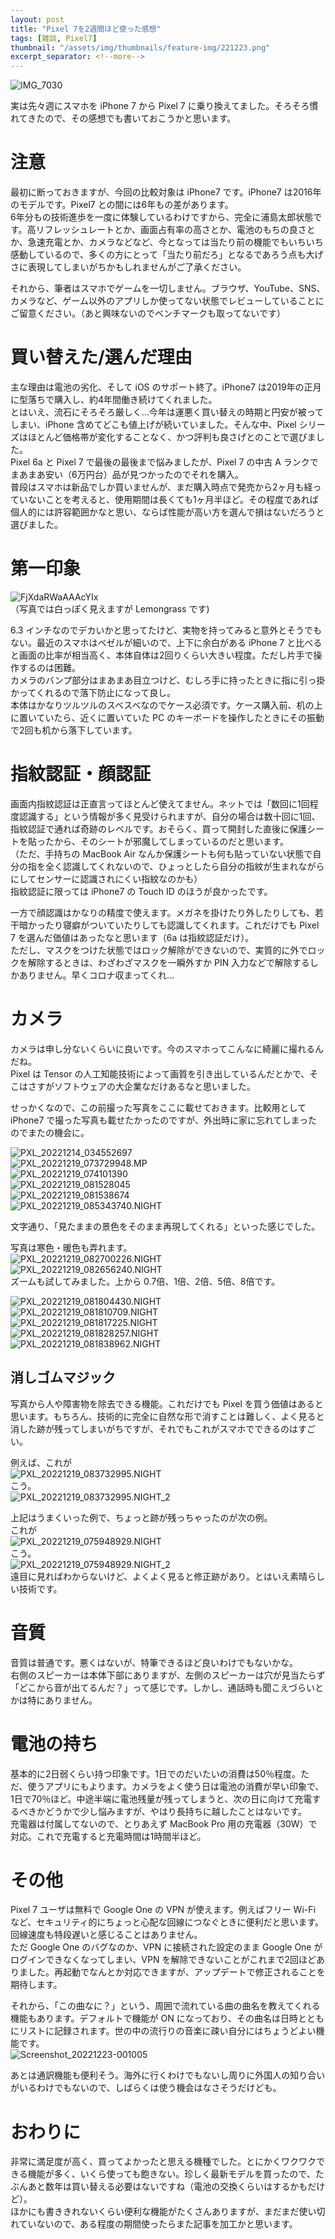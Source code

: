 ```yaml
---
layout: post
title: "Pixel 7を2週間ほど使った感想"
tags: [雑談, Pixel7]
thumbnail: "/assets/img/thumbnails/feature-img/221223.png"
excerpt_separator: <!--more-->
---
```


![IMG_7030](../../../assets/img/post/2022-12-22/IMG_7030.jpg)

実は先々週にスマホを iPhone 7 から Pixel 7 に乗り換えてました。そろそろ慣れてきたので、その感想でも書いておこうかと思います。  

<!--more-->

# 注意

最初に断っておきますが、今回の比較対象は iPhone7 です。iPhone7 は2016年のモデルです。Pixel7 との間には6年もの差があります。  
6年分もの技術進歩を一度に体験しているわけですから、完全に浦島太郎状態です。高リフレッシュレートとか、画面占有率の高さとか、電池のもちの良さとか、急速充電とか、カメラなどなど、今となっては当たり前の機能でもいちいち感動しているので、多くの方にとって「当たり前だろ」となるであろう点も大げさに表現してしまいがちかもしれませんがご了承ください。  

それから、筆者はスマホでゲームを一切しません。ブラウザ、YouTube、SNS、カメラなど、ゲーム以外のアプリしか使ってない状態でレビューしていることにご留意ください。（あと興味ないのでベンチマークも取ってないです）

# 買い替えた/選んだ理由

主な理由は電池の劣化、そして iOS のサポート終了。iPhone7 は2019年の正月に型落ちで購入し、約4年間働き続けてくれました。  
とはいえ、流石にそろそろ厳しく…今年は運悪く買い替えの時期と円安が被ってしまい、iPhone 含めてどこも値上げが続いていました。そんな中、Pixel シリーズはほとんど価格帯が変化することなく、かつ評判も良さげとのことで選びました。  
Pixel 6a と Pixel 7 で最後の最後まで悩みましたが、Pixel 7 の中古 A ランクでまあまあ安い（6万円台）品が見つかったのでそれを購入。  
普段はスマホは新品でしか買いませんが、まだ購入時点で発売から2ヶ月も経っていないことを考えると、使用期間は長くても1ヶ月半ほど。その程度であれば個人的には許容範囲かなと思い、ならば性能が高い方を選んで損はないだろうと選びました。  

# 第一印象

![FjXdaRWaAAAcYIx](../../../assets/img/post/2022-12-22/FjXdaRWaAAAcYIx.jpeg)  
（写真では白っぽく見えますが Lemongrass です)   


6.3 インチなのでデカいかと思ってたけど、実物を持ってみると意外とそうでもない。最近のスマホはベゼルが細いので、上下に余白がある iPhone 7 と比べると画面の比率が相当高く、本体自体は2回りくらい大きい程度。ただし片手で操作するのは困難。  
カメラのバンプ部分はまあまあ目立つけど、むしろ手に持ったときに指に引っ掛かってくれるので落下防止になって良し。  
本体はかなりツルツルのスベスベなのでケース必須です。ケース購入前、机の上に置いていたら、近くに置いていた PC のキーボードを操作したときにその振動で2回も机から落下しています。

# 指紋認証・顔認証

画面内指紋認証は正直言ってほとんど使えてません。ネットでは「数回に1回程度認識する」という情報が多く見受けられますが、自分の場合は数十回に1回、指紋認証で通れば奇跡のレベルです。おそらく、買って開封した直後に保護シートを貼ったから、そのシートが邪魔してしまっているのだと思います。  
（ただ、手持ちの MacBook Air なんか保護シートも何も貼っていない状態で自分の指を全く認識してくれないので、ひょっとしたら自分の指紋が生まれながらにしてセンサーに認識されにくい指紋なのかも）  
指紋認証に限っては iPhone7 の Touch ID のほうが良かったです。  

一方で顔認識はかなりの精度で使えます。メガネを掛けたり外したりしても、若干暗かったり寝癖がついていたりしても認識してくれます。これだけでも Pixel 7 を選んだ価値はあったなと思います（6a は指紋認証だけ）。  
ただし、マスクをつけた状態ではロック解除ができないので、実質的に外でロックを解除するときは、わざわざマスクを一瞬外すか PIN 入力などで解除するしかありません。早くコロナ収まってくれ…

# カメラ

カメラは申し分ないくらいに良いです。今のスマホってこんなに綺麗に撮れるんだね。  
Pixel は Tensor の人工知能技術によって画質を引き出しているんだとかで、そこはさすがソフトウェアの大企業なだけあるなと思いました。  

せっかくなので、この前撮った写真をここに載せておきます。比較用として iPhone7 で撮った写真も載せたかったのですが、外出時に家に忘れてしまったのでまたの機会に。  

![PXL_20221214_034552697](../../../assets/img/post/2022-12-22/PXL_20221214_034552697.jpg)  
![PXL_20221219_073729948.MP](../../../assets/img/post/2022-12-22/PXL_20221219_073729948.MP.jpg)  
![PXL_20221219_074101390](../../../assets/img/post/2022-12-22/PXL_20221219_074101390.jpg)  
![PXL_20221219_081528045](../../../assets/img/post/2022-12-22/PXL_20221219_081528045.jpg)  
![PXL_20221219_081538674](../../../assets/img/post/2022-12-22/PXL_20221219_081538674.jpg)  
![PXL_20221219_085343740.NIGHT](../../../assets/img/post/2022-12-22/PXL_20221219_085343740.NIGHT.jpg)

文字通り、「見たままの景色をそのまま再現してくれる」といった感じでした。  

写真は寒色・暖色も弄れます。  
![PXL_20221219_082700226.NIGHT](../../../assets/img/post/2022-12-22/PXL_20221219_082700226.NIGHT.jpg)  
![PXL_20221219_082656240.NIGHT](../../../assets/img/post/2022-12-22/PXL_20221219_082656240.NIGHT.jpg)  
ズームも試してみました。上から 0.7倍、1倍、2倍、5倍、8倍です。

![PXL_20221219_081804430.NIGHT](../../../assets/img/post/2022-12-22/PXL_20221219_081804430.NIGHT.jpg)  
![PXL_20221219_081810709.NIGHT](../../../assets/img/post/2022-12-22/PXL_20221219_081810709.NIGHT.jpg)  
![PXL_20221219_081817225.NIGHT](../../../assets/img/post/2022-12-22/PXL_20221219_081817225.NIGHT.jpg)  
![PXL_20221219_081828257.NIGHT](../../../assets/img/post/2022-12-22/PXL_20221219_081828257.NIGHT.jpg)  
![PXL_20221219_081838962.NIGHT](../../../assets/img/post/2022-12-22/PXL_20221219_081838962.NIGHT.jpg)

## 消しゴムマジック

写真から人や障害物を除去できる機能。これだけでも Pixel を買う価値はあると思います。もちろん、技術的に完全に自然な形で消すことは難しく、よく見ると消した跡が残ってしまいがちですが、それでもこれがスマホでできるのはすごい。  

例えば、これが  
![PXL_20221219_083732995.NIGHT](../../../assets/img/post/2022-12-22/PXL_20221219_083732995.NIGHT.jpg)  
こう。  
![PXL_20221219_083732995.NIGHT_2](../../../assets/img/post/2022-12-22/PXL_20221219_083732995.NIGHT_2.jpg)  

上記はうまくいった例で、ちょっと跡が残っちゃったのが次の例。  
これが  
![PXL_20221219_075948929.NIGHT](../../../assets/img/post/2022-12-22/PXL_20221219_075948929.NIGHT.jpg)  
こう。  
![PXL_20221219_075948929.NIGHT_2](../../../assets/img/post/2022-12-22/PXL_20221219_075948929.NIGHT_2-1720989-1720992.jpg)  
遠目に見ればわからないけど、よくよく見ると修正跡があり。とはいえ素晴らしい技術です。

# 音質

音質は普通です。悪くはないが、特筆できるほど良いわけでもないかな。  
右側のスピーカーは本体下部にありますが、左側のスピーカーは穴が見当たらず「どこから音が出てるんだ？」って感じです。しかし、通話時も聞こえづらいとかは特にありません。

# 電池の持ち

基本的に2日弱くらい持つ印象です。1日でのだいたいの消費は50％程度。ただ、使うアプリにもよります。カメラをよく使う日は電池の消費が早い印象で、1日で70％ほど。中途半端に電池残量が残ってしまうと、次の日に向けて充電するべきかどうかで少し悩みますが、やはり長持ちに越したことはないです。  
充電器は付属してないので、とりあえず MacBook Pro 用の充電器（30W）で対応。これで充電すると充電時間は1時間半ほど。

# その他

Pixel 7 ユーザは無料で Google One の VPN が使えます。例えばフリー Wi-Fi など、セキュリティ的にちょっと心配な回線につなぐときに便利だと思います。回線速度も特段遅いと感じることはありません。  
ただ Google One のバグなのか、VPN に接続された設定のまま Google One がログインできなくなってしまい、VPN を解除できないことがこれまで2回ほどありました。再起動でなんとか対応できますが、アップデートで修正されることを期待します。  

それから、「この曲なに？」という、周囲で流れている曲の曲名を教えてくれる機能もあります。デフォルトで機能が ON になっており、その曲名は日時とともにリストに記録されます。世の中の流行りの音楽に疎い自分にはちょうどよい機能です。  
![Screenshot_20221223-001005](../../../assets/img/post/2022-12-22/Screenshot_20221223-001005.png)  

あとは通訳機能も便利そう。海外に行くわけでもないし周りに外国人の知り合いがいるわけでもないので、しばらくは使う機会はなさそうだけども。

# おわりに

非常に満足度が高く、買ってよかったと思える機種でした。とにかくワクワクできる機能が多く、いくら使っても飽きない。珍しく最新モデルを買ったので、たぶんあと数年は買い替える必要はないですね（電池の交換くらいはするかもだけど）。  
ほかにも書ききれないくらい便利な機能がたくさんありますが、まだまだ使い切れていないので、ある程度の期間使ったらまた記事を加工かと思います。
